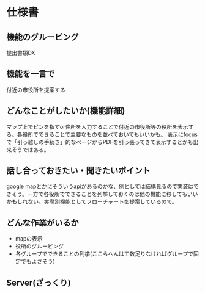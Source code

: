 # 仕様書

## 機能のグルーピング

提出書類DX

## 機能を一言で

付近の市役所を提案する

## どんなことがしたいか(機能詳細)

マップ上でピンを指すor住所を入力することで付近の市役所等の役所を表示する。各役所でできることで主要なものを並べておいてもいいかも。
表示にfocusで「引っ越しの手続き」的なページからPDFを引っ張ってきて表示するとかも出来そうではある。

## 話し合っておきたい・聞きたいポイント

google mapとかにそういうapiがあるのかな、例としては結構見るので実装はできそう。一方で各役所でできることを列挙しておくのは他の機能に移してもいいかもしれない。実際別機能としてフローチャートを提案しているので。

## どんな作業がいるか

- mapの表示
- 役所のグルーピング
- 各グループでできることの列挙(ここらへんは工数足りなければグループで固定でもよさそう)

## Server(ざっくり)

